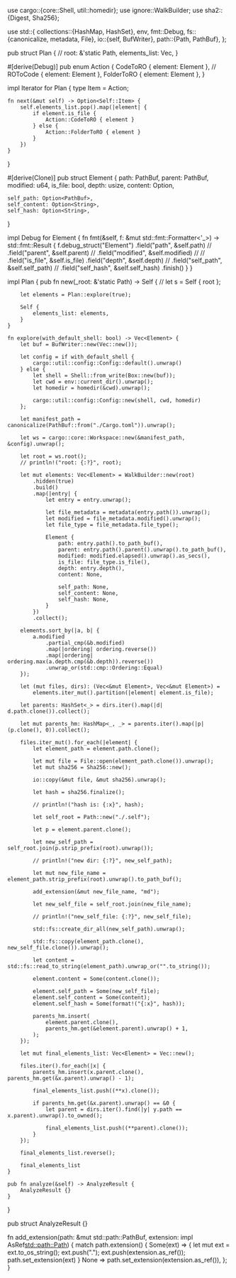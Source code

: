 use cargo::{core::Shell, util::homedir};
use ignore::WalkBuilder;
use sha2::{Digest, Sha256};

use std::{
    collections::{HashMap, HashSet},
    env,
    fmt::Debug,
    fs::{canonicalize, metadata, File},
    io::{self, BufWriter},
    path::{Path, PathBuf},
};

pub struct Plan {
    // root: &'static Path,
    elements_list: Vec<Element>,
}

#[derive(Debug)]
pub enum Action {
    CodeToRO { element: Element },
    // ROToCode { element: Element },
    FolderToRO { element: Element },
}

impl Iterator for Plan {
    type Item = Action;

    fn next(&mut self) -> Option<Self::Item> {
        self.elements_list.pop().map(|element| {
            if element.is_file {
                Action::CodeToRO { element }
            } else {
                Action::FolderToRO { element }
            }
        })
    }
}

#[derive(Clone)]
pub struct Element {
    path: PathBuf,
    parent: PathBuf,
    modified: u64,
    is_file: bool,
    depth: usize,
    content: Option<String>,

    self_path: Option<PathBuf>,
    self_content: Option<String>,
    self_hash: Option<String>,
}

impl Debug for Element {
    fn fmt(&self, f: &mut std::fmt::Formatter<'_>) -> std::fmt::Result {
        f.debug_struct("Element")
            .field("path", &self.path)
            // .field("parent", &self.parent)
            // .field("modified", &self.modified)
            // // .field("is_file", &self.is_file)
            .field("depth", &self.depth)
            // .field("self_path", &self.self_path)
            // .field("self_hash", &self.self_hash)
            .finish()
    }
}

impl Plan {
    pub fn new(_root: &'static Path) -> Self {
        // let s = Self { root };

        let elements = Plan::explore(true);

        Self {
            elements_list: elements,
        }
    }

    fn explore(with_default_shell: bool) -> Vec<Element> {
        let buf = BufWriter::new(Vec::new());

        let config = if with_default_shell {
            cargo::util::config::Config::default().unwrap()
        } else {
            let shell = Shell::from_write(Box::new(buf));
            let cwd = env::current_dir().unwrap();
            let homedir = homedir(&cwd).unwrap();

            cargo::util::config::Config::new(shell, cwd, homedir)
        };

        let manifest_path = canonicalize(PathBuf::from("./Cargo.toml")).unwrap();

        let ws = cargo::core::Workspace::new(&manifest_path, &config).unwrap();

        let root = ws.root();
        // println!("root: {:?}", root);

        let mut elements: Vec<Element> = WalkBuilder::new(root)
            .hidden(true)
            .build()
            .map(|entry| {
                let entry = entry.unwrap();

                let file_metadata = metadata(entry.path()).unwrap();
                let modified = file_metadata.modified().unwrap();
                let file_type = file_metadata.file_type();

                Element {
                    path: entry.path().to_path_buf(),
                    parent: entry.path().parent().unwrap().to_path_buf(),
                    modified: modified.elapsed().unwrap().as_secs(),
                    is_file: file_type.is_file(),
                    depth: entry.depth(),
                    content: None,

                    self_path: None,
                    self_content: None,
                    self_hash: None,
                }
            })
            .collect();

        elements.sort_by(|a, b| {
            a.modified
                .partial_cmp(&b.modified)
                .map(|ordering| ordering.reverse())
                .map(|ordering| ordering.max(a.depth.cmp(&b.depth)).reverse())
                .unwrap_or(std::cmp::Ordering::Equal)
        });

        let (mut files, dirs): (Vec<&mut Element>, Vec<&mut Element>) =
            elements.iter_mut().partition(|element| element.is_file);

        let parents: HashSet<_> = dirs.iter().map(|d| d.path.clone()).collect();

        let mut parents_hm: HashMap<_, _> = parents.iter().map(|p| (p.clone(), 0)).collect();

        files.iter_mut().for_each(|element| {
            let element_path = element.path.clone();

            let mut file = File::open(element_path.clone()).unwrap();
            let mut sha256 = Sha256::new();

            io::copy(&mut file, &mut sha256).unwrap();

            let hash = sha256.finalize();

            // println!("hash is: {:x}", hash);

            let self_root = Path::new("./.self");

            let p = element.parent.clone();

            let new_self_path = self_root.join(p.strip_prefix(root).unwrap());

            // println!("new dir: {:?}", new_self_path);

            let mut new_file_name = element_path.strip_prefix(root).unwrap().to_path_buf();

            add_extension(&mut new_file_name, "md");

            let new_self_file = self_root.join(new_file_name);

            // println!("new_self_file: {:?}", new_self_file);

            std::fs::create_dir_all(new_self_path).unwrap();

            std::fs::copy(element_path.clone(), new_self_file.clone()).unwrap();

            let content = std::fs::read_to_string(element_path).unwrap_or("".to_string());

            element.content = Some(content.clone());

            element.self_path = Some(new_self_file);
            element.self_content = Some(content);
            element.self_hash = Some(format!("{:x}", hash));

            parents_hm.insert(
                element.parent.clone(),
                parents_hm.get(&element.parent).unwrap() + 1,
            );
        });

        let mut final_elements_list: Vec<Element> = Vec::new();

        files.iter().for_each(|x| {
            parents_hm.insert(x.parent.clone(), parents_hm.get(&x.parent).unwrap() - 1);

            final_elements_list.push((**x).clone());

            if parents_hm.get(&x.parent).unwrap() == &0 {
                let parent = dirs.iter().find(|y| y.path == x.parent).unwrap().to_owned();

                final_elements_list.push((**parent).clone());
            }
        });

        final_elements_list.reverse();

        final_elements_list
    }

    pub fn analyze(&self) -> AnalyzeResult {
        AnalyzeResult {}
    }
}

pub struct AnalyzeResult {}

fn add_extension(path: &mut std::path::PathBuf, extension: impl AsRef<std::path::Path>) {
    match path.extension() {
        Some(ext) => {
            let mut ext = ext.to_os_string();
            ext.push(".");
            ext.push(extension.as_ref());
            path.set_extension(ext)
        }
        None => path.set_extension(extension.as_ref()),
    };
}
